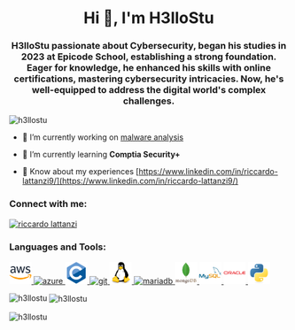<h1 align="center">Hi 👋, I'm H3lloStu</h1>
<h3 align="center">H3lloStu passionate about Cybersecurity, began his studies in 2023 at Epicode School, establishing a strong foundation. Eager for knowledge, he enhanced his skills with online certifications, mastering cybersecurity intricacies. Now, he's well-equipped to address the digital world's complex challenges.</h3>

<p align="left"> <img src="https://komarev.com/ghpvc/?username=h3llostu&label=Profile%20views&color=0e75b6&style=flat" alt="h3llostu" /> </p>

- 🔭 I’m currently working on [malware analysis](https://github.com/H3lloStu)

- 🌱 I’m currently learning **Comptia Security+**

- 📄 Know about my experiences [https://www.linkedin.com/in/riccardo-lattanzi9/](https://www.linkedin.com/in/riccardo-lattanzi9/)

<h3 align="left">Connect with me:</h3>
<p align="left">
<a href="https://linkedin.com/in/riccardo lattanzi" target="blank"><img align="center" src="https://raw.githubusercontent.com/rahuldkjain/github-profile-readme-generator/master/src/images/icons/Social/linked-in-alt.svg" alt="riccardo lattanzi" height="30" width="40" /></a>
</p>

<h3 align="left">Languages and Tools:</h3>
<p align="left"> <a href="https://aws.amazon.com" target="_blank" rel="noreferrer"> <img src="https://raw.githubusercontent.com/devicons/devicon/master/icons/amazonwebservices/amazonwebservices-original-wordmark.svg" alt="aws" width="40" height="40"/> </a> <a href="https://azure.microsoft.com/en-in/" target="_blank" rel="noreferrer"> <img src="https://www.vectorlogo.zone/logos/microsoft_azure/microsoft_azure-icon.svg" alt="azure" width="40" height="40"/> </a> <a href="https://www.cprogramming.com/" target="_blank" rel="noreferrer"> <img src="https://raw.githubusercontent.com/devicons/devicon/master/icons/c/c-original.svg" alt="c" width="40" height="40"/> </a> <a href="https://git-scm.com/" target="_blank" rel="noreferrer"> <img src="https://www.vectorlogo.zone/logos/git-scm/git-scm-icon.svg" alt="git" width="40" height="40"/> </a> <a href="https://www.linux.org/" target="_blank" rel="noreferrer"> <img src="https://raw.githubusercontent.com/devicons/devicon/master/icons/linux/linux-original.svg" alt="linux" width="40" height="40"/> </a> <a href="https://mariadb.org/" target="_blank" rel="noreferrer"> <img src="https://www.vectorlogo.zone/logos/mariadb/mariadb-icon.svg" alt="mariadb" width="40" height="40"/> </a> <a href="https://www.mongodb.com/" target="_blank" rel="noreferrer"> <img src="https://raw.githubusercontent.com/devicons/devicon/master/icons/mongodb/mongodb-original-wordmark.svg" alt="mongodb" width="40" height="40"/> </a> <a href="https://www.mysql.com/" target="_blank" rel="noreferrer"> <img src="https://raw.githubusercontent.com/devicons/devicon/master/icons/mysql/mysql-original-wordmark.svg" alt="mysql" width="40" height="40"/> </a> <a href="https://www.oracle.com/" target="_blank" rel="noreferrer"> <img src="https://raw.githubusercontent.com/devicons/devicon/master/icons/oracle/oracle-original.svg" alt="oracle" width="40" height="40"/> </a> <a href="https://www.python.org" target="_blank" rel="noreferrer"> <img src="https://raw.githubusercontent.com/devicons/devicon/master/icons/python/python-original.svg" alt="python" width="40" height="40"/> </a> </p>

<p><img align="left" src="https://github-readme-stats.vercel.app/api/top-langs?username=h3llostu&show_icons=true&locale=en&layout=compact" alt="h3llostu" /></p>

<p>&nbsp;<img align="center" src="https://github-readme-stats.vercel.app/api?username=h3llostu&show_icons=true&locale=en" alt="h3llostu" /></p>

<p><img align="center" src="https://github-readme-streak-stats.herokuapp.com/?user=h3llostu&" alt="h3llostu" /></p>

